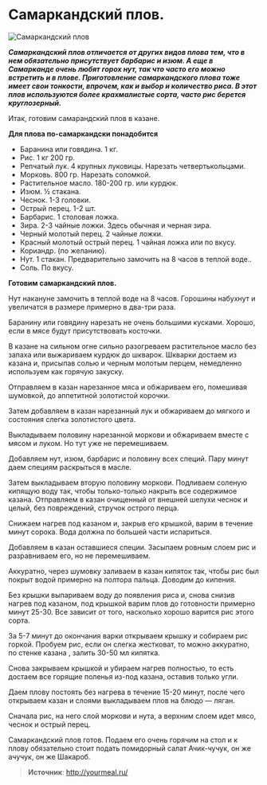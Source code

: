 # Самаркандский плов.

![Самаркандский плов](/images/Kulinar/Myaso/samarkandskii_plov.jpg 'Самаркандский плов')

_**Самаркандский плов отличается от других видов плова тем, что в нем обязательно присутствует барбарис и  изюм.  А еще в Самарканде очень любят горох нут, так что часто его можно встретить и в плове.  Приготовление самаркандского плова тоже имеет свои тонкости, впрочем, как и выбор и количество риса. В этот плов используются более крахмалистые сорта, часто рис берется круглозерный.**_

Итак, готовим самарандский плов в казане.

**Для плова по-самаркандски понадобится**

- Баранина или говядина. 1 кг.
- Рис. 1 кг 200 гр.
- Репчатый лук. 4 крупных луковицы. Нарезать четвертькольцами.
- Морковь. 800 гр.  Нарезать соломкой.
- Растительное масло. 180-200 гр. или курдюк.
- Изюм. ½ стакана.
- Чеснок. 1-3 головки.
- Острый перец. 1-2 шт.
- Барбарис. 1 столовая ложка.
- Зира. 2-3 чайные ложки. Здесь обычная и черная зира.
- Черный молотый перец. 2 чайные ложки.
- Красный молотый острый перец. 1 чайная ложка или по вкусу.
- Кориандр. (по желанию).
- Нут. 1 стакан. Предварительно замочить на 8 часов в теплой воде..
- Соль. По вкусу.

**Готовим самаркандский плов.**

Нут накануне замочить в теплой воде на 8 часов. Горошины набухнут и увеличатся в размере примерно в два-три раза.

Баранину или говядину нарезать не очень большими кусками. Хорошо, если в мясе будут присутствовать косточки.

В казане на сильном огне сильно разогреваем растительное масло без запаха или выжариваем курдюк до шкварок.  Шкварки достаем из казана и, присыпав солью и черным молотым перцем, немедленно используем как горячую закуску.

Отправляем в казан нарезанное мяса и обжариваем его, помешивая шумовкой, до аппетитной золотистой корочки.

Затем добавляем в казан нарезанный лук и обжариваем до мягкого и состояния слегка золотистого цвета.

Выкладываем половину нарезанной моркови и обжариваем вместе с мясом и луком.  Но тут уже не перемешиваем.

Добавляем нут, изюм, барбарис и половину всех специй. Пару минут даем специям раскрыться в масле.

Затем выкладываем вторую половину моркови.  Подливаем соленую кипящую воду так, чтобы только-только накрыть все содержимое казана.  Отправляем в казан очищенный от внешней шелухи чеснок и целый, без повреждений, стручок острого перца.

Снижаем нагрев под казаном и, закрыв его крышкой, варим в течение минут сорока. Вода должна по большей части испариться.

Добавляем в казан оставшиеся специи.  Засыпаем ровным слоем рис и разравниваем его, но не перемешиваем.

Аккуратно, через шумовку заливаем в казан кипяток так, чтобы рис был покрыт водой примерно на полтора пальца. Доводим до кипения.

Без крышки выпариваем воду до появления риса и, снова снизив нагрев под казаном, под крышкой варим плов до готовности примерно минут 25-30. Все зависит от того, насколько хорошо варится рис этого сорта.

За 5-7 минут до окончания варки открываем крышку и собираем рис горкой. Пробуем рис, если он слегка жестковат, то можно аккуратно, по стенке казана , залить 30-50 мл кипятка.

Снова закрываем крышкой и убираем нагрев полностью, то есть достаем все горящие поленья из-под казана, оставив только угли.

Даем плову постоять без нагрева в течение 15-20 минут, после чего открываем казан и слоями выкладываем плов на блюдо — ляган.

Сначала рис, на него слой моркови и нута, а верхним слоем идет мясо, чеснок и острый перец.

Самаркандский плов готов. Подаем его очень горячим на стол и к плову обязательно стоит подать помидорный салат Ачик-чучук, он же ачучук, он же Шакароб.

> **Источник**: http://yourmeal.ru/
